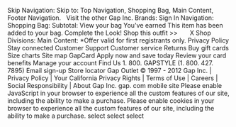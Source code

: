 Skip Navigation: Skip to: Top Navigation, Shopping Bag, Main Content, Footer Navigation.   Visit the other Gap Inc. Brands: Sign In Navigation: Shopping Bag: Subtotal: View your bag You've earned This item has been added to your bag. Complete the Look! Shop this outfit >>       X Shop Divisions: Main Content: \*Offer valid for first registrants only. Privacy Policy Stay connected Customer Support Customer service Returns Buy gift cards Size charts Site map GapCard Apply now and save today Review your card benefits Manage your account Find Us 1. 800. GAPSTYLE (1. 800. 427. 7895) Email sign-up Store locator Gap Outlet © 1997 - 2012 Gap Inc. | Privacy Policy | Your California Privacy Rights | Terms of Use | Careers | Social Responsibility | About Gap Inc. gap. com mobile site Please enable JavaScript in your browser to experience all the custom features of our site, including the ability to make a purchase. Please enable cookies in your browser to experience all the custom features of our site, including the ability to make a purchase. select select select